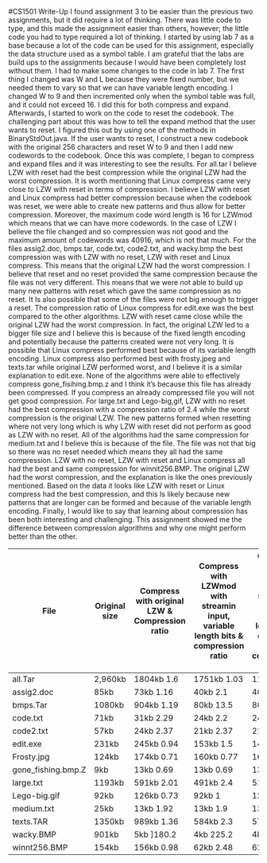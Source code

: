 #CS1501 Write-Up
I found assignment 3 to be easier than the previous two assignments, but it did require a lot of thinking. There was little code to type, and this made the assignment easier than others, however; the little code you had to type required a lot of thinking.  I started by using lab 7 as a base because a lot of the code can be used for this assignment, especially the data structure used as a symbol table. I am grateful that the labs are build ups to the assignments because I would have been completely lost without them. I had to make some changes to the code in lab 7. The first thing I changed was W and L because they were fixed number, but we needed them to vary so that we can have variable length encoding. I changed W to 9 and then incremented only when the symbol table was full, and it could not exceed 16. I did this for both compress and expand. Afterwards, I started to work on the code to reset the codebook.  The challenging part about this was how to tell the expand method that the user wants to reset. I figured this out by using one of the methods in BinaryStdOut.java. If the user wants to reset, I construct a new codebook with the original 256 characters and reset W to 9 and then I add new codewords to the codebook. Once this was complete, I began to compress and expand files and it was interesting to see the results.
For all.tar I believe LZW with reset had the best compression while the original LZW had the worst compression. It is worth mentioning that Linux compress came very close to LZW with reset in terms of compression. I believe LZW with reset and Linux compress had better compression because when the codebook was reset, we were able to create new patterns and thus allow for better compression. Moreover, the maximum code word length is 16 for LZWmod which means that we can have more codewords. In the case of LZW I believe the file changed and so compression was not good and the maximum amount of codewords was 40916, which is not that much. For the files assig2.doc, bmps.tar, code.txt, code2.txt, and wacky.bmp the best compression was with LZW with no reset, LZW with reset and Linux compress. This means that the original LZW had the worst compression. I believe that reset and no reset provided the same compression because the file was not very different. This means that we were not able to build up many new patterns with reset which gave the same compression as no reset. It Is also possible that some of the files were not big enough to trigger a reset. The compression ratio of Linux compress for edit.exe was the best compared to the other algorithms. LZW with reset came close while the original LZW had the worst compression. In fact, the original LZW led to a bigger file size and I believe this is because of the fixed length encoding and potentially because the patterns created were not very long. It is possible that Linux compress performed best because of its variable length encoding. 
Linux compress also performed best with frosty.jpeg and texts.tar while original LZW performed worst, and I believe it is a similar explanation to edit.exe. None of the algorithms were able to effectively compress gone_fisihing.bmp.z  and I think it’s because this file has already been compressed. If you compress an already compressed file you will not get good compression. For large.txt and Lego-big,gif, LZW with no reset had the best compression with a compression ratio of 2.4 while the worst compression is the original LZW.  The new patterns formed when resetting where not very long which is why LZW with reset did not perform as good as LZW with no reset. All of the algorithms had the same compression for medium.txt and I believe this is because of the file. The file was not that big so there was no reset needed which means they all had the same compression. LZW with no reset, LZW with reset and Linux compress all had the best and same compression for winnit256.BMP. The original LZW had the worst compression, and the explanation is like the ones previously mentioned.
Based on the data it looks like LZW with reset or Linux compress had the best compression, and this Is likely because new patterns that are longer can be formed and because of the variable length encoding. Finally, I would like to say that learning about compression has been both interesting and challenging. This assignment showed me the difference between compression algorithms and why one might perform better than the other. 


| File               | Original size | Compress with original LZW   &      Compression ratio | Compress with LZWmod with   streamin input, variable length bits & compression ratio | Compress with LZWmod with   streaming input, variable length bits, dictionary reset & compression   ratio | Predefined unix compress and   compression ratio |
|--------------------|---------------|-------------------------------------------------------|--------------------------------------------------------------------------------------|-----------------------------------------------------------------------------------------------------------|--------------------------------------------------|
| all.Tar            | 2,960kb       | 1804kb            1.6                                 | 1751kb                  1.03                                                         | 1151kb                     2.57                                                                           | 1152kb                        2.56               |
| assig2.doc         | 85kb          | 73kb              1.16                                | 40kb                         2.1                                                     | 40kb                        2.1                                                                           | 40kb                            2.1              |
| bmps.Tar           | 1080kb        | 904kb             1.19                                | 80kb                      13.5                                                       | 80kb                       13.5                                                                           | 80kb                          13.5               |
| code.txt           | 71kb          | 31kb              2.29                                | 24kb                      2.2                                                        | 24kb                        2.2                                                                           | 24kb                            2.2              |
| code2.txt          | 57kb          | 24kb              2.37                                | 21kb                      2.37                                                       | 21kb                        2.37                                                                          | 21kb                           2.37              |
| edit.exe           | 231kb         | 245kb             0.94                                | 153kb                     1.5                                                        | 149kb                       1.55                                                                          | 148kb                        1.56                |
| Frosty.jpg         | 124kb         | 174kb             0.71                                | 160kb                     0.77                                                       | 168kb                       0.738                                                                         | 124kb                                1           |
| gone_fishing.bmp.Z | 9kb           | 13kb              0.69                                | 13kb                      0.69                                                       | 13kb                         0.69                                                                         | 9kb                                    1         |
| large.txt          | 1193kb        | 591kb             2.01                                | 491kb                     2.4                                                        | 516kb                        2.31                                                                         | 511kb                          2.3               |
| Lego-big.gif       | 92kb          | 126kb             0.73                                | 92kb                       1                                                         | 120kb                        0.76                                                                         | 92kb                                  1          |
| medium.txt         | 25kb          | 13kb              1.92                                | 13kb                      1.9                                                        | 13kb                          1.9                                                                         | 13kb                          1.92               |
| texts.TAR          | 1350kb        | 989kb             1.36                                | 584kb                     2.3                                                        | 577kb                         2.3                                                                         | 576kb                          2.3               |
| wacky.BMP          | 901kb         | 5kb               ]180.2                              | 4kb                      225.2                                                       | 4kb                          225.2                                                                        | 4kb                          225.2               |
| winnt256.BMP       | 154kb         | 156kb             0.98                                | 62kb                      2.48                                                       | 62kb                          2.48                                                                        | 62kb                          2.48               |